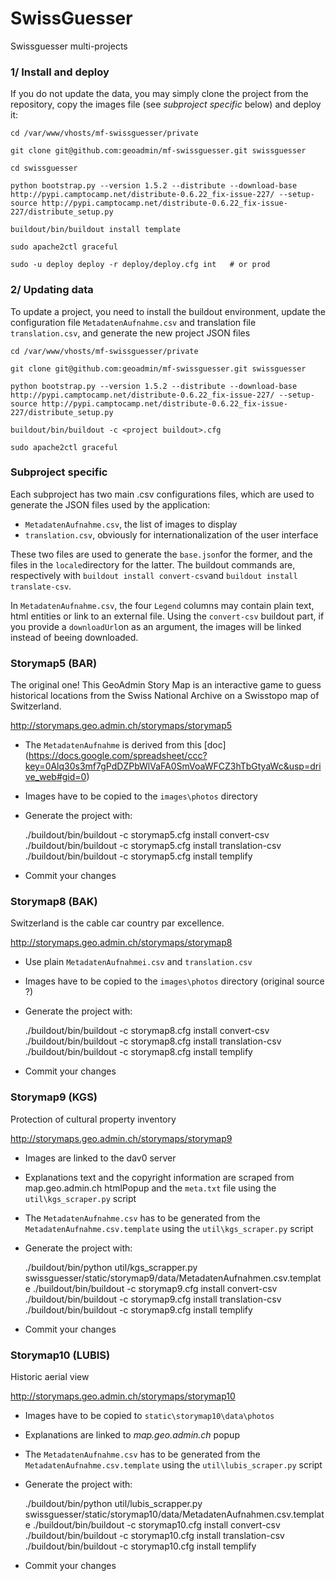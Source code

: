 SwissGuesser
============

Swissguesser multi-projects

### 1/ Install and deploy

If you do not update the data, you may simply clone the project from the repository, copy the images file (see _subproject specific_ below) and deploy it:

    cd /var/www/vhosts/mf-swissguesser/private

    git clone git@github.com:geoadmin/mf-swissguesser.git swissguesser

    cd swissguesser

    python bootstrap.py --version 1.5.2 --distribute --download-base http://pypi.camptocamp.net/distribute-0.6.22_fix-issue-227/ --setup-source http://pypi.camptocamp.net/distribute-0.6.22_fix-issue-227/distribute_setup.py

    buildout/bin/buildout install template

    sudo apache2ctl graceful

    sudo -u deploy deploy -r deploy/deploy.cfg int   # or prod

### 2/ Updating data

To update a project, you need to install the buildout environment, update the configuration file `MetadatenAufnahme.csv` and translation file `translation.csv`, and 
generate the new project JSON files 

    cd /var/www/vhosts/mf-swissguesser/private

    git clone git@github.com:geoadmin/mf-swissguesser.git swissguesser

    python bootstrap.py --version 1.5.2 --distribute --download-base http://pypi.camptocamp.net/distribute-0.6.22_fix-issue-227/ --setup-source http://pypi.camptocamp.net/distribute-0.6.22_fix-issue-227/distribute_setup.py

    buildout/bin/buildout -c <project buildout>.cfg

    sudo apache2ctl graceful



### Subproject specific

Each subproject has two main .csv configurations files, which are used to generate the JSON files used by the application:

* `MetadatenAufnahme.csv`, the list of images to display
* `translation.csv`, obviously for internationalization of the user interface

These two files are used to generate the `base.json`for the former, and the files in the `locale`directory for the latter.
The buildout commands are, respectively with `buildout install convert-csv`and `buildout install translate-csv`.

In `MetadatenAufnahme.csv`, the four `Legend` columns may contain plain text, html entities or link to an external file. Using the `convert-csv`
buildout part, if you provide a `downloadUrl`on as an argument, the images will be linked instead of beeing downloaded.

### Storymap5 (BAR)

The original one! This GeoAdmin Story Map is an interactive game to guess historical locations from the Swiss National Archive on a Swisstopo map of Switzerland.

http://storymaps.geo.admin.ch/storymaps/storymap5

* The `MetadatenAufnahme` is derived from this [doc] (https://docs.google.com/spreadsheet/ccc?key=0Alq30s3mf7gPdDZPbWlVaFA0SmVoaWFCZ3hTbGtyaWc&usp=drive_web#gid=0)
* Images have to be copied to the `images\photos` directory
* Generate the project with:
    
    ./buildout/bin/buildout -c storymap5.cfg install convert-csv
    ./buildout/bin/buildout -c storymap5.cfg install translation-csv
    ./buildout/bin/buildout -c storymap5.cfg install templify

* Commit your changes

### Storymap8 (BAK)

Switzerland is the cable car country par excellence.

http://storymaps.geo.admin.ch/storymaps/storymap8

* Use plain `MetadatenAufnahmei.csv` and `translation.csv`
* Images have to be copied to the `images\photos` directory (original source ?)
* Generate the project with:
    
    ./buildout/bin/buildout -c storymap8.cfg install convert-csv
    ./buildout/bin/buildout -c storymap8.cfg install translation-csv
    ./buildout/bin/buildout -c storymap8.cfg install templify

* Commit your changes

### Storymap9 (KGS)

Protection of cultural property inventory

http://storymaps.geo.admin.ch/storymaps/storymap9

* Images are linked to the dav0 server
* Explanations text and the copyright information are scraped from map.geo.admin.ch htmlPopup and the `meta.txt` file using the `util\kgs_scraper.py` script
* The `MetadatenAufnahme.csv` has to be generated from the `MetadatenAufnahme.csv.template` using the
  `util\kgs_scraper.py` script
* Generate the project with:
    
    ./buildout/bin/python util/kgs_scrapper.py swissguesser/static/storymap9/data/MetadatenAufnahmen.csv.template
    ./buildout/bin/buildout -c storymap9.cfg install convert-csv
    ./buildout/bin/buildout -c storymap9.cfg install translation-csv
    ./buildout/bin/buildout -c storymap9.cfg install templify

* Commit your changes


### Storymap10 (LUBIS)

Historic aerial view

http://storymaps.geo.admin.ch/storymaps/storymap10

* Images have to be copied to `static\storymap10\data\photos`
* Explanations are linked to _map.geo.admin.ch_ popup
* The `MetadatenAufnahme.csv` has to be generated from the `MetadatenAufnahme.csv.template` using the
  `util\lubis_scraper.py` script
* Generate the project with:
    
    ./buildout/bin/python util/lubis_scrapper.py swissguesser/static/storymap10/data/MetadatenAufnahmen.csv.template
    ./buildout/bin/buildout -c storymap10.cfg install convert-csv
    ./buildout/bin/buildout -c storymap10.cfg install translation-csv
    ./buildout/bin/buildout -c storymap10.cfg install templify

* Commit your changes
